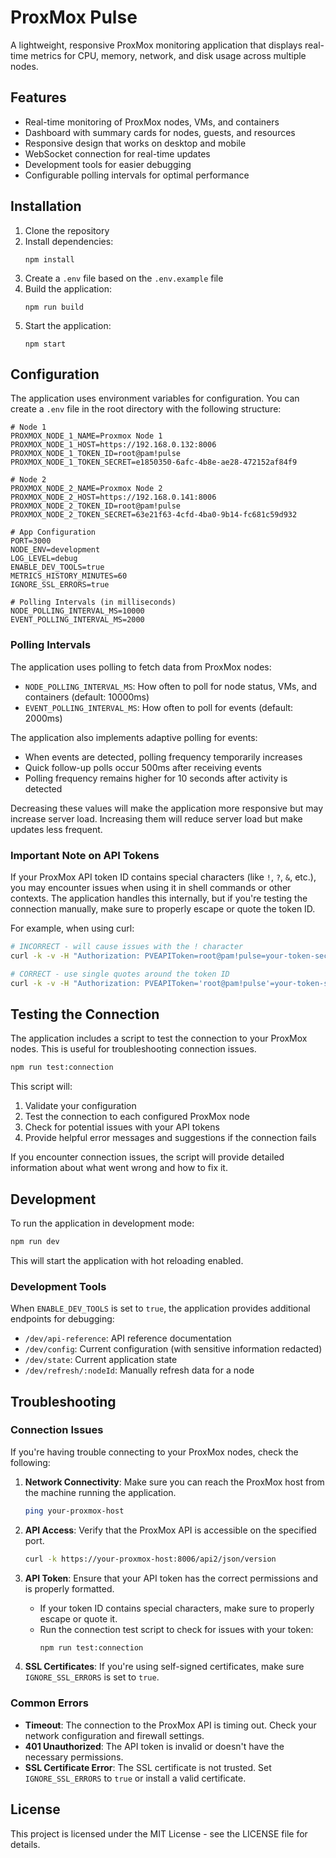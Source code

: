 # ProxMox Pulse

A lightweight, responsive ProxMox monitoring application that displays real-time metrics for CPU, memory, network, and disk usage across multiple nodes.

## Features

- Real-time monitoring of ProxMox nodes, VMs, and containers
- Dashboard with summary cards for nodes, guests, and resources
- Responsive design that works on desktop and mobile
- WebSocket connection for real-time updates
- Development tools for easier debugging
- Configurable polling intervals for optimal performance

## Installation

1. Clone the repository
2. Install dependencies:
   ```
   npm install
   ```
3. Create a `.env` file based on the `.env.example` file
4. Build the application:
   ```
   npm run build
   ```
5. Start the application:
   ```
   npm start
   ```

## Configuration

The application uses environment variables for configuration. You can create a `.env` file in the root directory with the following structure:

```
# Node 1
PROXMOX_NODE_1_NAME=Proxmox Node 1
PROXMOX_NODE_1_HOST=https://192.168.0.132:8006
PROXMOX_NODE_1_TOKEN_ID=root@pam!pulse
PROXMOX_NODE_1_TOKEN_SECRET=e1850350-6afc-4b8e-ae28-472152af84f9

# Node 2
PROXMOX_NODE_2_NAME=Proxmox Node 2
PROXMOX_NODE_2_HOST=https://192.168.0.141:8006
PROXMOX_NODE_2_TOKEN_ID=root@pam!pulse
PROXMOX_NODE_2_TOKEN_SECRET=63e21f63-4cfd-4ba0-9b14-fc681c59d932

# App Configuration
PORT=3000
NODE_ENV=development
LOG_LEVEL=debug
ENABLE_DEV_TOOLS=true
METRICS_HISTORY_MINUTES=60
IGNORE_SSL_ERRORS=true

# Polling Intervals (in milliseconds)
NODE_POLLING_INTERVAL_MS=10000
EVENT_POLLING_INTERVAL_MS=2000
```

### Polling Intervals

The application uses polling to fetch data from ProxMox nodes:

- `NODE_POLLING_INTERVAL_MS`: How often to poll for node status, VMs, and containers (default: 10000ms)
- `EVENT_POLLING_INTERVAL_MS`: How often to poll for events (default: 2000ms)

The application also implements adaptive polling for events:
- When events are detected, polling frequency temporarily increases
- Quick follow-up polls occur 500ms after receiving events
- Polling frequency remains higher for 10 seconds after activity is detected

Decreasing these values will make the application more responsive but may increase server load. Increasing them will reduce server load but make updates less frequent.

### Important Note on API Tokens

If your ProxMox API token ID contains special characters (like `!`, `?`, `&`, etc.), you may encounter issues when using it in shell commands or other contexts. The application handles this internally, but if you're testing the connection manually, make sure to properly escape or quote the token ID.

For example, when using curl:

```bash
# INCORRECT - will cause issues with the ! character
curl -k -v -H "Authorization: PVEAPIToken=root@pam!pulse=your-token-secret" https://your-proxmox-host:8006/api2/json/version

# CORRECT - use single quotes around the token ID
curl -k -v -H "Authorization: PVEAPIToken='root@pam!pulse'=your-token-secret" https://your-proxmox-host:8006/api2/json/version
```

## Testing the Connection

The application includes a script to test the connection to your ProxMox nodes. This is useful for troubleshooting connection issues.

```bash
npm run test:connection
```

This script will:
1. Validate your configuration
2. Test the connection to each configured ProxMox node
3. Check for potential issues with your API tokens
4. Provide helpful error messages and suggestions if the connection fails

If you encounter connection issues, the script will provide detailed information about what went wrong and how to fix it.

## Development

To run the application in development mode:

```bash
npm run dev
```

This will start the application with hot reloading enabled.

### Development Tools

When `ENABLE_DEV_TOOLS` is set to `true`, the application provides additional endpoints for debugging:

- `/dev/api-reference`: API reference documentation
- `/dev/config`: Current configuration (with sensitive information redacted)
- `/dev/state`: Current application state
- `/dev/refresh/:nodeId`: Manually refresh data for a node

## Troubleshooting

### Connection Issues

If you're having trouble connecting to your ProxMox nodes, check the following:

1. **Network Connectivity**: Make sure you can reach the ProxMox host from the machine running the application.
   ```bash
   ping your-proxmox-host
   ```

2. **API Access**: Verify that the ProxMox API is accessible on the specified port.
   ```bash
   curl -k https://your-proxmox-host:8006/api2/json/version
   ```

3. **API Token**: Ensure that your API token has the correct permissions and is properly formatted.
   - If your token ID contains special characters, make sure to properly escape or quote it.
   - Run the connection test script to check for issues with your token:
     ```bash
     npm run test:connection
     ```

4. **SSL Certificates**: If you're using self-signed certificates, make sure `IGNORE_SSL_ERRORS` is set to `true`.

### Common Errors

- **Timeout**: The connection to the ProxMox API is timing out. Check your network configuration and firewall settings.
- **401 Unauthorized**: The API token is invalid or doesn't have the necessary permissions.
- **SSL Certificate Error**: The SSL certificate is not trusted. Set `IGNORE_SSL_ERRORS` to `true` or install a valid certificate.

## License

This project is licensed under the MIT License - see the LICENSE file for details. 